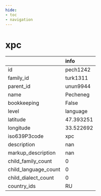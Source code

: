 ```yaml
---
hide:
- toc
- navigation
---
```

# xpc
|                      | info      |
|:---------------------|:----------|
| id                   | pech1242  |
| family_id            | turk1311  |
| parent_id            | unun9944  |
| name                 | Pecheneg  |
| bookkeeping          | False     |
| level                | language  |
| latitude             | 47.393251 |
| longitude            | 33.522692 |
| iso639P3code         | xpc       |
| description          | nan       |
| markup_description   | nan       |
| child_family_count   | 0         |
| child_language_count | 0         |
| child_dialect_count  | 0         |
| country_ids          | RU        |